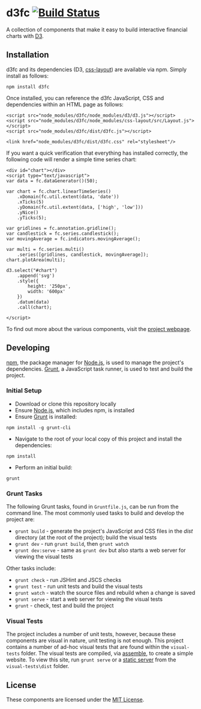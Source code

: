 # d3fc [![Build Status](https://travis-ci.org/ScottLogic/d3fc.svg?branch=master)](https://travis-ci.org/ScottLogic/d3fc)

A collection of components that make it easy to build interactive financial charts with  [D3](http://d3js.org).

## Installation

d3fc and its dependencies (D3, [css-layout](https://github.com/facebook/css-layout)) are available via npm. Simply install as follows:

    npm install d3fc

Once installed, you can reference the d3fc JavaScript, CSS and dependencies within an HTML page as follows:

    <script src="node_modules/d3fc/node_modules/d3/d3.js"></script>
    <script src="node_modules/d3fc/node_modules/css-layout/src/Layout.js"></script>
    <script src="node_modules/d3fc/dist/d3fc.js"></script>

    <link href="node_modules/d3fc/dist/d3fc.css" rel="stylesheet"/>

If you want a quick verification that everything has installed correctly, the following code will render a simple time series chart:

    <div id="chart"></div>
    <script type="text/javascript">
    var data = fc.dataGenerator()(50);

    var chart = fc.chart.linearTimeSeries()
        .xDomain(fc.util.extent(data, 'date'))
        .xTicks(5)
        .yDomain(fc.util.extent(data, ['high', 'low']))
        .yNice()
        .yTicks(5);

    var gridlines = fc.annotation.gridline();
    var candlestick = fc.series.candlestick();
    var movingAverage = fc.indicators.movingAverage();

    var multi = fc.series.multi()
        .series([gridlines, candlestick, movingAverage]);
    chart.plotArea(multi);

    d3.select("#chart")
        .append('svg')
        .style({
            height: '250px',
            width: '600px'
        })
        .datum(data)
        .call(chart);

    </script>

To find out more about the various components, visit the [project webpage](http://scottlogic.github.io/d3fc/).

## Developing

[npm](https://www.npmjs.com/), the package manager for [Node.js](https://nodejs.org/), is used to manage the project's dependencies. [Grunt](http://gruntjs.com/), a JavaScript task runner, is used to test and build the project.

### Initial Setup

- Download or clone this repository locally
- Ensure [Node.js](https://nodejs.org/), which includes npm, is installed
- Ensure [Grunt](http://gruntjs.com/getting-started#installing-the-cli) is installed:

```
npm install -g grunt-cli
```

- Navigate to the root of your local copy of this project and install the dependencies:

```
npm install
```

- Perform an initial build:

```
grunt
```

### Grunt Tasks

The following Grunt tasks, found in `Gruntfile.js`, can be run from the command line. The most commonly used tasks to build and develop the project are:

- `grunt build` - generate the project's JavaScript and CSS files in the _dist_ directory (at the root of the project); build the visual tests
- `grunt dev` - run `grunt build`, then `grunt watch`
- `grunt dev:serve` - same as `grunt dev` but also starts a web server for viewing the visual tests

Other tasks include:

- `grunt check` - run JSHint and JSCS checks
- `grunt test` - run unit tests and build the visual tests
- `grunt watch` - watch the source files and rebuild when a change is saved
- `grunt serve` - start a web server for viewing the visual tests
- `grunt` - check, test and build the project

### Visual Tests

The project includes a number of unit tests, however, because these components are visual in nature, unit testing is not enough. This project contains a number of ad-hoc visual tests that are found within the `visual-tests` folder. The visual tests are compiled, via [assemble](http://assemble.io/), to create a simple website. To view this site, run `grunt serve` or a [static server](https://gist.github.com/willurd/5720255) from the `visual-tests\dist` folder.

## License

These components are licensed under the [MIT License](http://opensource.org/licenses/MIT).
